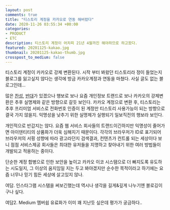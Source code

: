 ```yaml
---
layout: post
comments: true
title: "티스토리 계정을 카카오로 연동 해버렸다"
date: 2020-11-26 03:55:34 +00:00
categories:
- PRODUCT
- ETC
description: 티스토리 계정이 어차피 21년 4월까진 해야하므로 하고왔다.
featured: 20201125-kakao.jpg
thumbnail: 20201125-kakao-thumb.jpg
crosspost_to_medium: false
---
```


티스토리 계정이 카카오로 강제 변환된다.  시작 부터 봐왔던 티스토리라 정이 들었는지 블로그를 잃고싶지 않다는 생각에 방금 카카오계정과 연동을 마쳤다.  사실 글도 없는 블로그인데...  

많은 [찬성](https://jimnong.tistory.com/1129), [반대](https://photohistory.tistory.com/19382)가 있겠으나 행보로 보나 요즘 개인정보 트랜드로 보나 카카오의 강제변환은 추후 실명제와 같은 방향으로 갈듯 보인다.  카카오 계정으로 변환 후, 티스토리는 추후 프리미엄 서비스로 전화번호 인증이 된 계정만 티스토리 사용가능이 되는 방향으로 결국 가지 않을지.  익명성을 낮추기 위한 실명제가 실행되기 일보직전의 행보라 보인다. 

개인적으로 반갑지는 않다.  요즘 웹 서비스 회사들의 트랜드이긴하지만 익명성이 줄어가면 아이덴티티의 상품화가 더욱 심해지기 때문이다.  각각의 브라우저가 ID로 표기되어 브라우저의 서핑 성향에 따라 광고라던지 검색결과, 컨텐츠가 컨트롤 되는 세상이다 보니 점점 서비스제공 회사들은 최대한 유저들을 지명하고 찾아내기 위한 여러 방법들이 개발되고 적용하는 중이다.

단순한 계정 합병으로 인한 보안을 높이고 카카오 이코 시스탬으로 더 빠지도록 유도하는 시도일지, 그 이상의 움지임일 지는 두고 봐야겠지만 순수한 목적이라고 하기에는 요즘 너무나 믿기 힘든 세상에 살고있지 않나.

여담.  인스타그램 시스탬을 써보긴했는데 역시나 생각을 길게&깊게 나누기엔 블로깅이구나 싶다.

여담2. Medium 멤버쉽 유료화가 이미 꽤 지난듯 싶은데 평가가 궁금하다..




